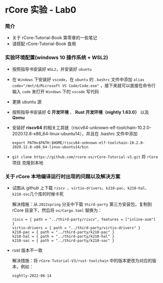 # rCore 实验 - Lab0

### 简介

- 关于 rCore-Tutorial-Book 第零章的一些笔记
- 请搭配 rCore-Tutorial-Book 食用

### 实验环境配置(windows 10 操作系统 + WSL2)

- 按照指导书安装好 `WSL2`，并安装好 `ubuntu`

- 在 `Windows` 下安装好 `vscode`，在 `ubuntu` 的 `.bashrc` 文件中添加 `alias code="/mnt/d/Microsoft VS Code/Code.exe"` ，接下来就可以直接在命令行输入 `code` 来打开 `Windows` 下的 `vscode` 写代码

- 更换 ubuntu 源

- 按照指导书安装好 **C 开发环境** 、 **Rust 开发环境（nightly 1.63.0）** 以及 **Qemu**

- 安装好 **riscv64** 的相关工具链（riscv64-unknown-elf-toolchain-10.2.0-2020.12.8-x86_64-linux-ubuntu14），并且在 .bashrc 文件中添加

  ```
  export PATH=$PATH:$HOME/riscv64-unknown-elf-toolchain-10.2.0-2020.12.8-x86_64-linux-ubuntu14/bin
  ```

- `git clone https://github.com/rcore-os/rCore-Tutorial-v3.git` 将 `rCore` 项目 克隆到本地


### 关于 rCore 本地编译运行时出现的问题以及解决方案

- 试图从 github 上下载 `riscv `、`virtio-drivers`、`k210-pac`、`k210-hal`、`k210-soc`几个库的时候卡死

  解决措施：从 `2022spring` 分支中下载 `third-party` 第三方安装包，复制到 rCore 目录下，然后将 `os/Cargo.toml` 替换为：

  ```
  riscv = { path = "../third-party/riscv", features = ["inline-asm"] }
  virtio-drivers = { path = "../third-party/virtio-drivers" }
  k210-pac = { path = "../third-party/k210-pac" }
  k210-hal = { path = "../third-party/k210-hal" }
  k210-soc = { path = "../third-party/k210-soc" }
  ```

- rust 版本不一致

  解决措施：将 `rCore-Tutorial-V3/rust-toolchain` 中的版本更改为对应的版本，例如：

  ```
  nightly-2022-06-14
  ```

  

